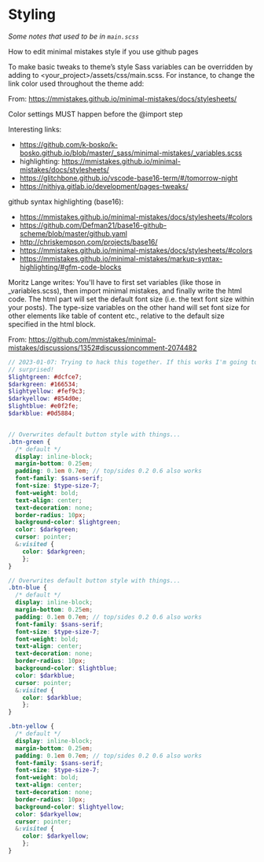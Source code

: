 # Styling

*Some notes that used to be in `main.scss`* 

How to edit minimal mistakes style if you use github pages

To make basic tweaks to theme’s style Sass variables can be overridden by adding
to <your_project>/assets/css/main.scss. For instance, to change the link color
used throughout the theme add:

From: https://mmistakes.github.io/minimal-mistakes/docs/stylesheets/

Color settings MUST happen before the @import step

Interesting links: 
* https://github.com/k-bosko/k-bosko.github.io/blob/master/_sass/minimal-mistakes/_variables.scss
* highlighting: https://mmistakes.github.io/minimal-mistakes/docs/stylesheets/
* https://glitchbone.github.io/vscode-base16-term/#/tomorrow-night
* https://nithiya.gitlab.io/development/pages-tweaks/

github syntax highlighting (base16):
* https://mmistakes.github.io/minimal-mistakes/docs/stylesheets/#colors
* https://github.com/Defman21/base16-github-scheme/blob/master/github.yaml
* http://chriskempson.com/projects/base16/
* https://mmistakes.github.io/minimal-mistakes/docs/stylesheets/#colors
* https://mmistakes.github.io/minimal-mistakes/markup-syntax-highlighting/#gfm-code-blocks

Moritz Lange writes: 
You'll have to first set variables (like those in _variables.scss), then import
minimal mistakes, and finally write the html code.
The html part will set the default font size (i.e. the text font size within
your posts). The type-size variables on the other hand will set font size for
other elements like table of content etc., relative to the default size
specified in the html block. 

From: https://github.com/mmistakes/minimal-mistakes/discussions/1352#discussioncomment-2074482


```scss
// 2023-01-07: Trying to hack this together. If this works I'm going to be so
// surprised!
$lightgreen: #dcfce7;
$darkgreen: #166534;
$lightyellow: #fef9c3;
$darkyellow: #854d0e;
$lightblue: #e0f2fe;
$darkblue: #0d5884;


// Overwrites default button style with things...
.btn-green {
  /* default */
  display: inline-block;
  margin-bottom: 0.25em;
  padding: 0.1em 0.7em; // top/sides 0.2 0.6 also works
  font-family: $sans-serif;
  font-size: $type-size-7;
  font-weight: bold;
  text-align: center;
  text-decoration: none;
  border-radius: 10px;
  background-color: $lightgreen;
  color: $darkgreen;
  cursor: pointer;
  &:visited {
    color: $darkgreen;
    };
}

// Overwrites default button style with things...
.btn-blue {
  /* default */
  display: inline-block;
  margin-bottom: 0.25em;
  padding: 0.1em 0.7em; // top/sides 0.2 0.6 also works
  font-family: $sans-serif;
  font-size: $type-size-7;
  font-weight: bold;
  text-align: center;
  text-decoration: none;
  border-radius: 10px;
  background-color: $lightblue;
  color: $darkblue;
  cursor: pointer;
  &:visited {
    color: $darkblue;
    };
}

.btn-yellow {
  /* default */
  display: inline-block;
  margin-bottom: 0.25em;
  padding: 0.1em 0.7em; // top/sides 0.2 0.6 also works
  font-family: $sans-serif;
  font-size: $type-size-7;
  font-weight: bold;
  text-align: center;
  text-decoration: none;
  border-radius: 10px;
  background-color: $lightyellow;
  color: $darkyellow;
  cursor: pointer;
  &:visited {
    color: $darkyellow;
    };
}
```